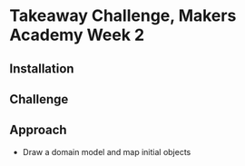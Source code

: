 # Takeaway Challenge, Makers Academy Week 2

## Installation

## Challenge

## Approach
  - Draw a domain model and map initial objects
  

